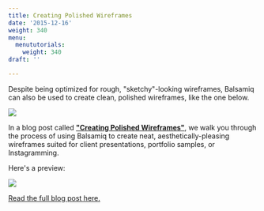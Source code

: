 ```yaml
---
title: Creating Polished Wireframes
date: '2015-12-16'
weight: 340
menu:
  menututorials:
    weight: 340
draft: ''

---
```


Despite being optimized for rough, "sketchy"-looking wireframes, Balsamiq can also be used to create clean, polished wireframes, like the one below.

[![](https://media.balsamiq.com/img/blogs/ux/example-beenstagram-storyboard-2.png)](https://blog.balsamiq.com/creating-polished-wireframes/)

In a blog post called [**"Creating Polished Wireframes"**](https://blog.balsamiq.com/creating-polished-wireframes/), we walk you through the process of using Balsamiq to create neat, aesthetically-pleasing wireframes suited for client presentations, portfolio samples, or Instagramming. 

Here's a preview:

[![](https://media.balsamiq.com/img/blogs/ux/tips-3.png)](https://blog.balsamiq.com/creating-polished-wireframes/)

[Read the full blog post here.](https://blog.balsamiq.com/creating-polished-wireframes/)
